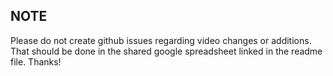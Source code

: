 ## NOTE

Please do not create github issues regarding video changes or additions. That should be done in the shared google spreadsheet linked in the readme file. Thanks!
